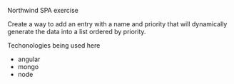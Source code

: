 Northwind SPA exercise

Create a way to add an entry with a name and priority that will dynamically generate the data into a list ordered by priority. 

Techonologies being used here 

- angular
- mongo
- node

